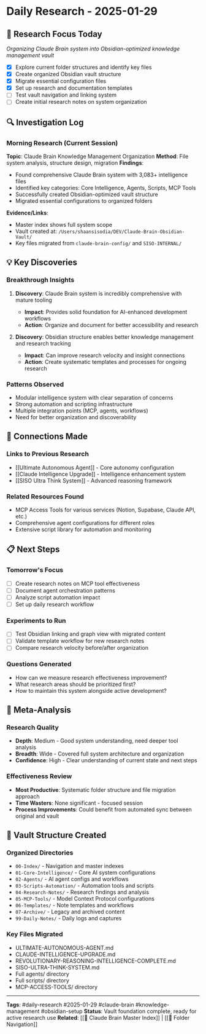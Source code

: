 # Daily Research - 2025-01-29

## 🎯 Research Focus Today
*Organizing Claude Brain system into Obsidian-optimized knowledge management vault*

- [x] Explore current folder structures and identify key files
- [x] Create organized Obsidian vault structure  
- [x] Migrate essential configuration files
- [x] Set up research and documentation templates
- [ ] Test vault navigation and linking system
- [ ] Create initial research notes on system organization

## 🔍 Investigation Log

### Morning Research (Current Session)
**Topic**: Claude Brain Knowledge Management Organization
**Method**: File system analysis, structure design, migration
**Findings**: 
- Found comprehensive Claude Brain system with 3,083+ intelligence files
- Identified key categories: Core Intelligence, Agents, Scripts, MCP Tools
- Successfully created Obsidian-optimized vault structure
- Migrated essential configurations to organized folders

**Evidence/Links**:
- Master index shows full system scope
- Vault created at: `/Users/shaansisodia/DEV/Claude-Brain-Obsidian-Vault/`
- Key files migrated from `claude-brain-config/` and `SISO-INTERNAL/`

## 💡 Key Discoveries

### Breakthrough Insights
1. **Discovery**: Claude Brain system is incredibly comprehensive with mature tooling
   - **Impact**: Provides solid foundation for AI-enhanced development workflows
   - **Action**: Organize and document for better accessibility and research

2. **Discovery**: Obsidian structure enables better knowledge management and research tracking
   - **Impact**: Can improve research velocity and insight connections
   - **Action**: Create systematic templates and processes for ongoing research

### Patterns Observed
- Modular intelligence system with clear separation of concerns
- Strong automation and scripting infrastructure 
- Multiple integration points (MCP, agents, workflows)
- Need for better organization and discoverability

## 🔗 Connections Made

### Links to Previous Research
- [[Ultimate Autonomous Agent]] - Core autonomy configuration
- [[Claude Intelligence Upgrade]] - Intelligence enhancement system
- [[SISO Ultra Think System]] - Advanced reasoning framework

### Related Resources Found
- MCP Access Tools for various services (Notion, Supabase, Claude API, etc.)
- Comprehensive agent configurations for different roles
- Extensive script library for automation and monitoring

## 📋 Next Steps

### Tomorrow's Focus
- [ ] Create research notes on MCP tool effectiveness
- [ ] Document agent orchestration patterns
- [ ] Analyze script automation impact
- [ ] Set up daily research workflow

### Experiments to Run
- [ ] Test Obsidian linking and graph view with migrated content
- [ ] Validate template workflow for new research notes
- [ ] Compare research velocity before/after organization

### Questions Generated
- How can we measure research effectiveness improvement?
- What research areas should be prioritized first?
- How to maintain this system alongside active development?

## 🧠 Meta-Analysis

### Research Quality
- **Depth**: Medium - Good system understanding, need deeper tool analysis
- **Breadth**: Wide - Covered full system architecture and organization
- **Confidence**: High - Clear understanding of current state and next steps

### Effectiveness Review
- **Most Productive**: Systematic folder structure and file migration approach
- **Time Wasters**: None significant - focused session
- **Process Improvements**: Could benefit from automated sync between original and vault

## 🎯 Vault Structure Created

### Organized Directories
- `00-Index/` - Navigation and master indexes
- `01-Core-Intelligence/` - Core AI system configurations  
- `02-Agents/` - AI agent configs and workflows
- `03-Scripts-Automation/` - Automation tools and scripts
- `04-Research-Notes/` - Research findings and analysis
- `05-MCP-Tools/` - Model Context Protocol configurations
- `06-Templates/` - Note templates and workflows
- `07-Archive/` - Legacy and archived content
- `99-Daily-Notes/` - Daily logs and captures

### Key Files Migrated
- ULTIMATE-AUTONOMOUS-AGENT.md
- CLAUDE-INTELLIGENCE-UPGRADE.md  
- REVOLUTIONARY-REASONING-INTELLIGENCE-COMPLETE.md
- SISO-ULTRA-THINK-SYSTEM.md
- Full agents/ directory
- Full scripts/ directory
- MCP-ACCESS-TOOLS/ directory

---
**Tags**: #daily-research #2025-01-29 #claude-brain #knowledge-management #obsidian-setup
**Status**: Vault foundation complete, ready for active research use
**Related**: [[🧠 Claude Brain Master Index]] | [[📁 Folder Navigation]]
